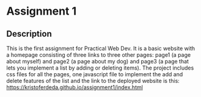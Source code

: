 # Assignment 1
## Description
This is the first assignment for Practical Web Dev. 
It is a basic website with a homepage consisting of three links to three other pages: 
page1 (a page about myself) and page2 (a page about my dog) and page3 (a page that lets you implement a list by adding or deleting items).
The project includes css files for all the pages, one javascript file to implement the add and delete features of the list and the link to the deployed website is this: https://kristoferdeda.github.io/assignment1/index.html
